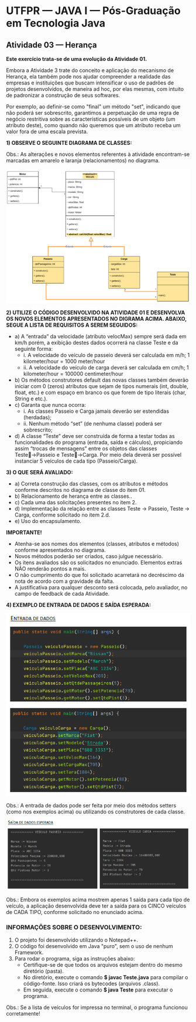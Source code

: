# UTFPR — JAVA I — Pós-Graduação em Tecnologia Java

## Atividade 03 — Herança

**Este exercício trata-se de uma evolução da Atividade 01.**

Embora a Atividade 3 trate do conceito e aplicação do mecanismo de Herança, ela também pode nos ajudar compreender a realidade das empresas e instituições que buscam intensificar o uso de padrões de projetos desenvolvidos, de maneira ad hoc, por elas mesmas, com intuito de padronizar a construção de seus softwares.

Por exemplo, ao definir-se como "final" um método "set", indicando que não poderá ser sobrescrito, garantimos a perpetuação de uma regra de negócio restritiva sobre as características possíveis de um objeto (um atributo deste), como quando não queremos que um atributo receba um valor fora de uma escala prevista.

**1) OBSERVE O SEGUINTE DIAGRAMA DE CLASSES:**

Obs.: As alterações e novos elementos referentes à atividade encontram-se marcadas em amarelo e laranja (relacionamentos) no diagrama.

![Diagrama de Classes - Atividade 03](/CETEJ31_-_Linguagem_de_Programacao_Java_I_-_JAVA_XXX_(2024_01)/Images/Diagrama_de_Classes_-_Atividade_03.png)

**2) UTILIZE O CÓDIGO DESENVOLVIDO NA ATIVIDADE 01 E DESENVOLVA OS NOVOS ELEMENTOS APRESENTADOS NO DIGRAMA ACIMA. ABAIXO, SEGUE A LISTA DE REQUISITOS A SEREM SEGUIDOS:**
- a) A “entrada” da velocidade (atributo velocMax) sempre será dada em km/h porém, a exibição destes dados ocorrerá na classe Teste e da seguinte forma:
    - i. A velocidade do veículo de passeio deverá ser calculada em m/h;
            1 kilometer/hour = 1000 meter/hour
    - ii. A velocidade do veículo de carga deverá ser calculada em cm/h;
            1 kilometer/hour = 100000 centimeter/hour
- b) Os métodos construtores default das novas classes também deverão iniciar com 0 (zeros) atributos que sejam de tipos numerais (int, double, float, etc.) e com espaço em branco os que forem de tipo literais (char, String e etc.).
- c) Garanta que nunca ocorra:
    - i. As classes Passeio e Carga jamais deverão ser estendidas (herdadas);
    - ii. Nenhum método “set” (de nenhuma classe) poderá ser sobrescrito;
- d) A classe “Teste” deve ser construída de forma a testar todas as funcionalidades do programa (entrada, saída e cálculos), propiciando assim “trocas de mensagens” entre os objetos das classes Teste→Passeio e Teste→Carga. Por meio dela deverá ser possível instanciar 5 veículos de cada tipo (Passeio/Carga).

**3) O QUE SERÁ AVALIADO:**
- a) Correta construção das classes, com os atributos e métodos conforme descritos no diagrama de classe do item 01.
- b) Relacionamento de herança entre as classes..
- c) Cada uma das solicitações presentes no item 2.
- d) Implementação da relação entre as classes Teste -> Passeio, Teste -> Carga, conforme solicitado no item 2.d.
- e) Uso do encapsulamento.

**IMPORTANTE!**
- Atenha-se aos nomes dos elementos (classes, atributos e métodos) conforme apresentados no diagrama.
- Novos métodos poderão ser criados, caso julgue necessário.
- Os itens avaliados são os solicitados no enunciado. Elementos extras NÃO renderão pontos a mais.
- O não cumprimento do que foi solicitado acarretará no decréscimo da nota de acordo com a gravidade da falta.
- A justificativa para qualquer desconto será colocada, pelo avaliador, no campo de feedback de cada Atividade.

**4) EXEMPLO DE ENTRADA DE DADOS E SAÍDA ESPERADA:**

![Entrada de Dados - Atividade 03](/CETEJ31_-_Linguagem_de_Programacao_Java_I_-_JAVA_XXX_(2024_01)/Images/Exemplo_EntradaDados_-_Atividade_03.png)

Obs.: A entrada de dados pode ser feita por meio dos métodos setters (como nos exemplos acima) ou utilizando os construtores de cada classe. 

![Saída de Dados - Atividade 03](/CETEJ31_-_Linguagem_de_Programacao_Java_I_-_JAVA_XXX_(2024_01)/Images/Exemplo_SaidaDados_-_Atividade_03.png)

Obs.: Embora os exemplos acima mostrem apenas 1 saída para cada tipo de veículo, a aplicação desenvolvida deve ter a saída para os CINCO veículos de CADA TIPO, conforme solicitado no enunciado acima.

### INFORMAÇÕES SOBRE O DESENVOLVIMENTO:
1. O projeto foi desenvolvido utilizando o Notepad++.
2. O código foi desenvolvido em Java "puro", sem o uso de nenhum Framework.
3. Para rodar o programa, siga as instruções abaixo:
    - Certifique-se de que todos os arquivos estejam dentro do mesmo diretório (pasta).
    - No diretório, execute o comando **$ javac Teste.java** para compilar o código-fonte. Isso criará os bytecodes (arquivos .class).
    - Em seguida, execute o comando **$ java Teste** para executar o programa.

Obs.: Se a lista de veículos for impressa no terminal, o programa funcionou corretamente!